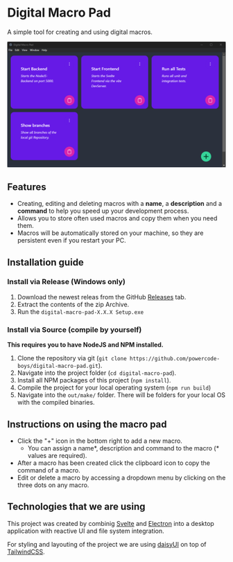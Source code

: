 # Digital Macro Pad

A simple tool for creating and using digital macros.

![](digital-macro-pad-screenshot.png)



## Features

* Creating, editing and deleting macros with a **name**, a **description** and a **command** to help you speed up your development process.
* Allows you to store often used macros and copy them when you need them.
* Macros will be automatically stored on your machine, so they are persistent even if you restart your PC.



## Installation guide

### Install via Release (Windows only)

1. Download the newest releas from the GitHub [Releases](https://github.com/powercode-boys/digital-macro-pad/releases) tab.
2. Extract the contents of the zip Archive.
3. Run the `digital-macro-pad-X.X.X Setup.exe`



### Install via Source (compile by yourself)

**This requires you to have NodeJS and NPM installed.**

1. Clone the repository via git (`git clone https://github.com/powercode-boys/digital-macro-pad.git`).
2. Navigate into the project folder (`cd digital-macro-pad`).
3. Install all NPM packages of this project (`npm install`).
4. Compile the project for your local operating system (`npm run build`)
5. Navigate into the `out/make/` folder. There will be folders for your local OS with the compiled binaries.



## Instructions on using the macro pad

* Click the "+" icon in the bottom right to add a new macro.
  * You can assign a name*, description and command to the macro (\* values are required).
* After a macro has been created click the clipboard icon to copy the command of a macro.
* Edit or delete a macro by accessing a dropdown menu by clicking on the three dots on any macro.



## Technologies that we are using

This project was created by combinig [Svelte](https://svelte.dev/) and [Electron](https://www.electronjs.org/) into a desktop application with reactive UI and file system integration.

For styling and layouting of the project we are using [daisyUI](https://daisyui.com/) on top of [TailwindCSS](https://tailwindcss.com/).